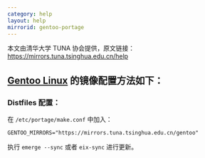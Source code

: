 ```yaml
---
category: help
layout: help
mirrorid: gentoo-portage
---
```


本文由清华大学 TUNA 协会提供，原文链接：<https://mirrors.tuna.tsinghua.edu.cn/help>


## [Gentoo Linux](https://www.gentoo.org/) 的镜像配置方法如下：

### Distfiles 配置：

在 `/etc/portage/make.conf` 中加入：

```
GENTOO_MIRRORS="https://mirrors.tuna.tsinghua.edu.cn/gentoo"
```

执行 `emerge --sync` 或者 `eix-sync` 进行更新。
